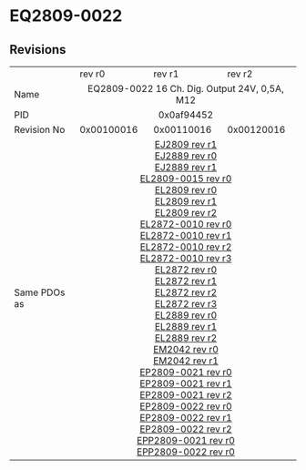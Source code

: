 # EQ2809-0022

## Revisions
<table>
<tr>
<td></td>
<td>rev r0</td>
<td>rev r1</td>
<td>rev r2</td>
</tr>
<tr>
<td>Name</td>
<td colspan=3 align="center">EQ2809-0022 16 Ch. Dig. Output 24V, 0,5A, M12</td>
</tr>
<tr>
<td>PID</td>
<td colspan=3 align="center">0x0af94452</td>
</tr>
<tr>
<td>Revision No</td>
<td>0x00100016</td>
<td>0x00110016</td>
<td>0x00120016</td>
</tr>
<tr>
<td>Same PDOs as</td>
<td colspan=3 align="center"><a href="EJ2809.md">EJ2809 rev r1</a><br/><a href="EJ2889.md">EJ2889 rev r0</a><br/><a href="EJ2889.md">EJ2889 rev r1</a><br/><a href="EL2809-0015.md">EL2809-0015 rev r0</a><br/><a href="EL2809.md">EL2809 rev r0</a><br/><a href="EL2809.md">EL2809 rev r1</a><br/><a href="EL2809.md">EL2809 rev r2</a><br/><a href="EL2872-0010.md">EL2872-0010 rev r0</a><br/><a href="EL2872-0010.md">EL2872-0010 rev r1</a><br/><a href="EL2872-0010.md">EL2872-0010 rev r2</a><br/><a href="EL2872-0010.md">EL2872-0010 rev r3</a><br/><a href="EL2872.md">EL2872 rev r0</a><br/><a href="EL2872.md">EL2872 rev r1</a><br/><a href="EL2872.md">EL2872 rev r2</a><br/><a href="EL2872.md">EL2872 rev r3</a><br/><a href="EL2889.md">EL2889 rev r0</a><br/><a href="EL2889.md">EL2889 rev r1</a><br/><a href="EL2889.md">EL2889 rev r2</a><br/><a href="EM2042.md">EM2042 rev r0</a><br/><a href="EM2042.md">EM2042 rev r1</a><br/><a href="EP2809-0021.md">EP2809-0021 rev r0</a><br/><a href="EP2809-0021.md">EP2809-0021 rev r1</a><br/><a href="EP2809-0021.md">EP2809-0021 rev r2</a><br/><a href="EP2809-0022.md">EP2809-0022 rev r0</a><br/><a href="EP2809-0022.md">EP2809-0022 rev r1</a><br/><a href="EP2809-0022.md">EP2809-0022 rev r2</a><br/><a href="EPP2809-0021.md">EPP2809-0021 rev r0</a><br/><a href="EPP2809-0022.md">EPP2809-0022 rev r0</a></td>
</tr>
</table>

